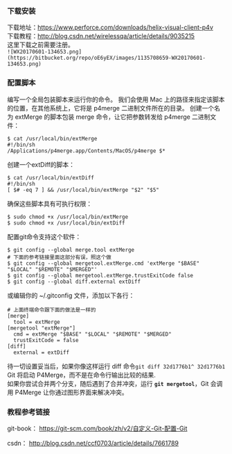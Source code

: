 ### **下载安装**    

下载地址：https://www.perforce.com/downloads/helix-visual-client-p4v      
下载教程：http://blog.csdn.net/wirelessqa/article/details/9035215      
这里下载之前需要注册。   
`![WX20170601-134653.png](https://bitbucket.org/repo/oE6yEX/images/1135708659-WX20170601-134653.png)`     

 ###  **配置脚本**     

编写一个全局包装脚本来运行你的命令。 我们会使用 Mac 上的路径来指定该脚本的位置，在其他系统上，它将是 p4merge 二进制文件所在的目录。 创建一个名为 extMerge 的脚本包装 merge 命令，让它把参数转发给 p4merge 二进制文件：         
```
$ cat /usr/local/bin/extMerge
#!/bin/sh
/Applications/p4merge.app/Contents/MacOS/p4merge $*
```
创建一个extDiff的脚本：      
```
$ cat /usr/local/bin/extDiff
#!/bin/sh
[ $# -eq 7 ] && /usr/local/bin/extMerge "$2" "$5"
```
确保这些脚本具有可执行权限：      
```
$ sudo chmod +x /usr/local/bin/extMerge
$ sudo chmod +x /usr/local/bin/extDiff
```
配置git命令支持这个软件：     
```
$ git config --global merge.tool extMerge
# 下面的参考链接里面这部分有误，照这个做
$ git config --global mergetool.extMerge.cmd 'extMerge "$BASE" "$LOCAL" "$REMOTE" "$MERGED"'
$ git config --global mergetool.extMerge.trustExitCode false
$ git config --global diff.external extDiff
```     
或编辑你的 ~/.gitconfig 文件，添加以下各行：    
```
# 上面终端命令跟下面的做法是一样的
[merge]
  tool = extMerge
[mergetool "extMerge"]
  cmd = extMerge "$BASE" "$LOCAL" "$REMOTE" "$MERGED"
  trustExitCode = false
[diff]
  external = extDiff
```
待一切设置妥当后，如果你像这样运行 diff 命令`git diff 32d1776b1^ 32d1776b1` Git 将启动 P4Merge，而不是在命令行输出比较的结果.      
如果你尝试合并两个分支，随后遇到了合并冲突，运行 **`git mergetool`**，Git 会调用 P4Merge 让你通过图形界面来解决冲突。     

### 教程参考链接     

git-book：  https://git-scm.com/book/zh/v2/自定义-Git-配置-Git     

csdn： http://blog.csdn.net/ccf0703/article/details/7661789